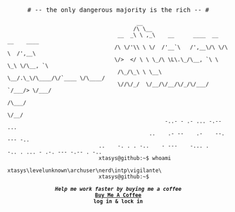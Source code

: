<p align="center">
<samp>
  # -- the only dangerous majority is the rich -- # 
</samp>
</p>

                                             __                                      
                                            /\ \__                                   
                                       __  _\ \ ,_\    __      ____  __  __    ____  
                                      /\ \/'\\ \ \/  /'__`\   /',__\/\ \/\ \  /',__\ 
                                      \/>  </ \ \ \_/\ \L\.\_/\__, `\ \ \_\ \/\__, `\
                                       /\_/\_\ \ \__\ \__/.\_\/\____/\/`____ \/\____/
                                       \//\/_/  \/__/\/__/\/_/\/___/  `/___/> \/___/ 
                                                                         /\___/      
                                                                         \/__/       
                                                      -..- - .- ... -.-- ...
                                                 ..    .- --    .-    --. --- -..                                     
                                 ..    -. . . -..    - ---    -... .    -.. . ... - .-. --- -.-- . -..
                                 xtasys@github:~$ whoami 
                                 xtasys\levelunknown\archuser\nerd\intp\vigilante\
                                 xtasys@github:~$ 

<p align="center">
<samp>
  <sup>
    <b>
    <i>Help me work faster by buying me a coffee</i>
    <br>
    <a href="https://buymeacoffee.com/xtasys">Buy Me A Coffee</a><br>
    log in & lock in 
  </sup>
</samp>
</p>
  
  
  
